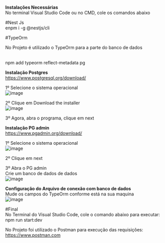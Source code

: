 <b> Instalações Necessárias</b></br>
No terminal Visual Studio Code ou no CMD, cole os comandos abaixo</br>

#Nest Js</br>
enpm i -g @nestjs/cli

#TypeOrm</br>
<p> No Projeto é utilizado o TypeOrm para a parte do banco de dados</p></br>
npm add typeorm reflect-metadata pg

<b> Instalação Postgres</b></br>
https://www.postgresql.org/download/</br>

1º Selecione o sistema operacional</br>
![image](https://user-images.githubusercontent.com/21370452/147018154-8c639ed0-940b-4e81-9d2b-748ee55b8930.png)

2º Clique em Download the installer</br>
![image](https://user-images.githubusercontent.com/21370452/147018229-13260da0-66fd-4333-80e1-a02df79ec0b4.png)

3º Agora, abra o programa, clique em next</br>

<b> Instalação PG admin</b></br>
https://www.pgadmin.org/download/</br>

1º Selecione o sistema operacional</br>
![image](https://user-images.githubusercontent.com/21370452/147018437-79607557-85d6-4c11-8fe3-1c139b6048e7.png)

2º Clique em next</br>

3º Abra o PG admin</br>
Crie um banco de dados de dados</br>
![image](https://user-images.githubusercontent.com/21370452/147018720-4a42d06d-597a-462b-823c-aea1f45574e7.png)


<b> Configuração do Arquivo de conexão com banco de dados </b></br>
Mude os campos do TypeOrm conforme está na sua maquina</br>
![image](https://user-images.githubusercontent.com/21370452/147018953-47b6b864-4943-4708-8e1b-920f7d49b0ea.png)

#Final</br> 
No Terminal do Visual Studio Code, cole o comando abaixo para executar:</br>
npm run start:dev</br>

No Projeto foi utilizado o Postman para execução das requisições:</br>
https://www.postman.com

